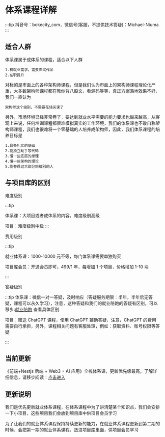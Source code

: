 # 体系课程详解

:::tip
抖音号：bokecity_com，微信号(客服，不提供技术答疑)：Michael-Niuma
:::

## 适合人群

体系课属于成体系的课程，适合以下人群

```
1.有就业需求，需要面试作品
2.在职提升
```

对标的是市面上的各种架构师课程，但是我们认为市面上的架构师课程理论化严重，大多数架构师课程都在教你背八股文，看源码等等，真正方案落地效果不好，我们一直认为

```
架构师这个级别，不需要花钱买课了
```

另外，市场环境已经非常卷了，要达到就业水平需要的能力要求也越来越高，从客观上来说，任何培训课程都很难模拟真实的工作环境，我们的体系课也不敢自称架构师课程，我们也很难将一个零基础的人培养成架构师，因此，我们体系课程的培养目标是

```
1.具备扎实的基础
2.能独立动手写代码
3.懂一些底层的原理
4.懂一些架构的理论
5.能卷得过大部分同级别的人
```

## 与项目库的区别

难度级别

:::tip

体系课：大项目或者成体系的内容，难度级别高级

项目：难度级别中级
:::

费用级别

:::tip

就业体系课：1000-10000 元不等，每门体系课需要单独购买

项目库会员：开通会员即可，499/1 年，每增加 1 个项目，价格增加 1-10 块

:::

答疑级别

:::tip
体系课：微信一对一答疑，及时响应（答疑服务期限：半年，半年后无答疑，课程可以永久学习），注意，这种答疑和我们的就业陪跑的答疑有区别，可以移步:[就业陪跑](/service/product/1) 查看具体区别

项目：赠送 ChatGPT 课程，使用 ChatGPT 辅助答疑，注意，ChatGPT 的费用需要自行承担，另外，课程相关问题有客服处理，例如：获取资料、账号权限等答疑

:::

## 当前更新

《前端+Nestjs 后端 + Web3 + AI 应用》全栈体系课，更新优先级最高，了解详细信息，请移步阅读：[点击进入](/course/system/ts/)

## 更新说明

我们是优先更新就业体系课程，在体系课程中为了讲清楚某个知识点，我们会安排一下小项目，这些项目我们会放到项目库中供项目会员学习

为了让我们的就业体系课程保持持续更新的能力，在就业体系课程更新到第二期的时候，会把第一期的就业体系课程，放进项目库里面，供项目会员学习

